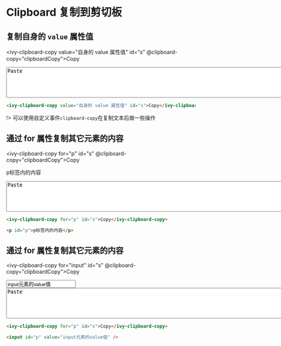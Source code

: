 # Clipboard 复制到剪切板

## 复制自身的 `value` 属性值

<ivy-clipboard-copy value="自身的 value 属性值" id="s" @clipboard-copy="clipboardCopy">Copy</ivy-clipboard-copy>

<textarea value="Paste" rows="5" cols="100">Paste</textarea>

```html
<ivy-clipboard-copy value="自身的 value 属性值" id="s">Copy</ivy-clipboard-copy>
```

!> 可以使用自定义事件`clipboard-copy`在复制文本后做一些操作

<script setup>
const clipboardCopy = () => {
    alert("Copied!")
}
</script>

## 通过 for 属性复制其它元素的内容

<ivy-clipboard-copy for="p" id="s" @clipboard-copy="clipboardCopy">Copy</ivy-clipboard-copy>

<p id="p">p标签内的内容</p>

<textarea value="Paste" rows="5" cols="100">Paste</textarea>

```html
<ivy-clipboard-copy for="p" id="s">Copy</ivy-clipboard-copy>

<p id="p">p标签内的内容</p>
```

## 通过 for 属性复制其它元素的内容

<ivy-clipboard-copy for="input" id="s" @clipboard-copy="clipboardCopy">Copy</ivy-clipboard-copy>

<input id="input" value="input元素的value值"/>

<textarea value="Paste" rows="5" cols="100">Paste</textarea>

```html
<ivy-clipboard-copy for="p" id="s">Copy</ivy-clipboard-copy>

<input id="p" value="input元素的value值" />
```
